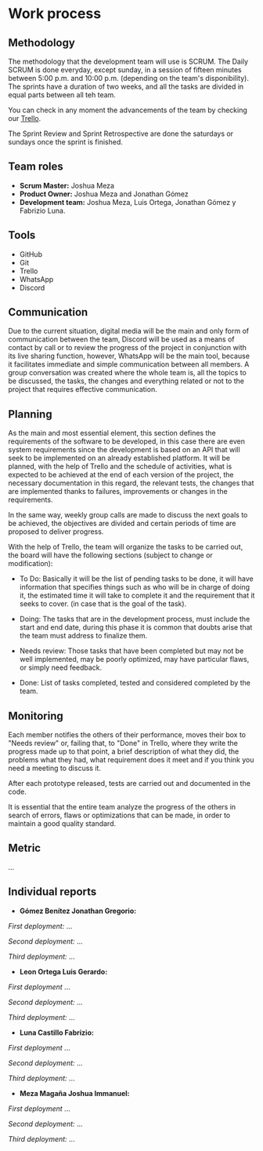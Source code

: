 # Work process

## Methodology

The methodology that the development team will use is SCRUM. The Daily SCRUM is done everyday, except sunday, in a session of fifteen minutes between 5:00 p.m. and 10:00 p.m. (depending on the team's disponibility). The sprints have a duration of two weeks, and all the tasks are divided in equal parts between all teh team.

You can check in any moment the advancements of the team by checking our [Trello](https://trello.com/b/OymW6aPy).

The Sprint Review and Sprint Retrospective are done the saturdays or sundays once the sprint is finished.

## Team roles

- **Scrum Master:** Joshua Meza
- **Product Owner:** Joshua Meza and Jonathan Gómez
- **Development team:** Joshua Meza, Luis Ortega, Jonathan Gómez y Fabrizio Luna.

## Tools

- GitHub
- Git
- Trello
- WhatsApp
- Discord

## Communication

Due to the current situation, digital media will be the main and only form of communication between the team, Discord will be used as a means of contact by call or to review the progress of the project in conjunction with its live sharing function, however, WhatsApp will be the main tool, because it facilitates immediate and simple communication between all members. A group conversation was created where the whole team is, all the topics to be discussed, the tasks, the changes and everything related or not to the project that requires effective communication.

## Planning

As the main and most essential element, this section defines the requirements of the software to be developed, in this case there are even system requirements since the development is based on an API that will seek to be implemented on an already established platform. It will be planned, with the help of Trello and the schedule of activities, what is expected to be achieved at the end of each version of the project, the necessary documentation in this regard, the relevant tests, the changes that are implemented thanks to failures, improvements or changes in the requirements.

In the same way, weekly group calls are made to discuss the next goals to be achieved, the objectives are divided and certain periods of time are proposed to deliver progress.

With the help of Trello, the team will organize the tasks to be carried out, the board will have the following sections (subject to change or modification):

- To Do: Basically it will be the list of pending tasks to be done, it will have information that specifies things such as who will be in charge of doing it, the estimated time it will take to complete it and the requirement that it seeks to cover. (in case that is the goal of the task).

- Doing: The tasks that are in the development process, must include the start and end date, during this phase it is common that doubts arise that the team must address to finalize them.

- Needs review: Those tasks that have been completed but may not be well implemented, may be poorly optimized, may have particular flaws, or simply need feedback.

- Done: List of tasks completed, tested and considered completed by the team.

## Monitoring

Each member notifies the others of their performance, moves their box to "Needs review" or, failing that, to "Done" in Trello, where they write the progress made up to that point, a brief description of what they did, the problems what they had, what requirement does it meet and if you think you need a meeting to discuss it.

After each prototype released, tests are carried out and documented in the code.

It is essential that the entire team analyze the progress of the others in search of errors, flaws or optimizations that can be made, in order to maintain a good quality standard.

## Metric

...

## Individual reports

- **Gómez Benítez Jonathan Gregorio:**

*First deployment:* ... 

*Second deployment:* ... 

*Third deployment:* ... 

- **Leon Ortega Luis Gerardo:**

*First deployment* ...

*Second deployment:* ... 

*Third deployment:* ... 

- **Luna Castillo Fabrizio:**

*First deployment* ...

*Second deployment:* ... 

*Third deployment:* ... 

- **Meza Magaña Joshua Immanuel:**

*First deployment* ...

*Second deployment:* ... 

*Third deployment:* ... 
